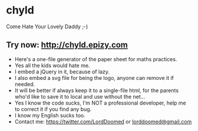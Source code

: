 # chyld
Come Hate Your Lovely Daddy ;-)

## Try now: http://chyld.epizy.com 
* Here's a one-file generator of the paper sheet for maths practices.
* Yes all the kids would hate me.
* I embed a jQuery in it, because of lazy.
* I also embed a svg file for being the logo, anyone can remove it if needed.
* It will be better if always keep it to a single-file html, for the parents who'd like to save it to local and use without the net...
* Yes I know the code sucks, I'm NOT a professional developer, help me to correct it if you find any bug.
* I know my English sucks too.
* Contact me: https://twitter.com/LordDoomed or lorddoomed@gmail.com
